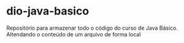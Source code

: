 # dio-java-basico
Repositório para armazenar todo o código do curso de Java Básico. 
Altendando o conteúdo de um arquivo de forma local

